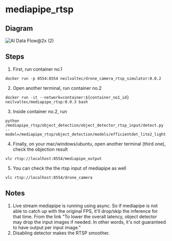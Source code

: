 # mediapipe_rtsp

## Diagram
![AI Data Flow@2x (2)](https://github.com/neilvaltec/mediapipe-rtsp/assets/133841195/fcab5ab2-6fa7-49b9-982f-2e2ee9f80930)

## Steps
1. First, run container no.1
```
docker run -p 8554:8554 neilvaltec/drone_camera_rtsp_simulator:0.0.2
```

2. Open another terminal, run container no.2
```
docker run -it --network=container:${container_no1_id} neilvaltec/mediapipe_rtsp:0.0.3 bash
```

3. Inside container no.2, run
```
python /mediapipe_rtsp/object_detection/object_detector_rtsp_input/detect.py --model=/mediapipe_rtsp/object_detection/models/efficientdet_lite2_light.tflite
```

4. Finally, on your mac/windows/ubuntu, open another terminal (third one), check the objection result
```
vlc rtsp://localhost:8554/mediapipe_output
```

5. You can check the the rtsp input of mediapipe as well
```
vlc rtsp://localhost:8554/drone_camera
```

## Notes
1. Live stream mediapipe is running using async. So if mediapipe is not able to catch up with the original FPS, it'll drop/skip the inference for that time. From the link "To lower the overall latency, object detector may drop the input images if needed. In other words, it's not guaranteed to have output per input image."
2. Disabling detector makes the RTSP smoother.
